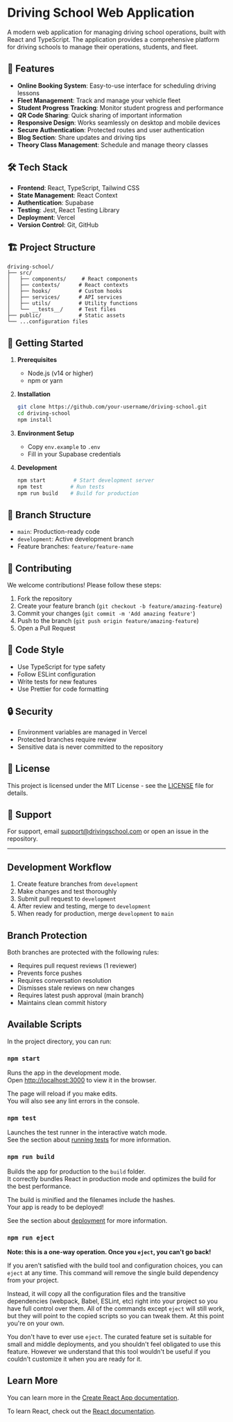 # Driving School Web Application

A modern web application for managing driving school operations, built with React and TypeScript. The application provides a comprehensive platform for driving schools to manage their operations, students, and fleet.

## 🚀 Features

- **Online Booking System**: Easy-to-use interface for scheduling driving lessons
- **Fleet Management**: Track and manage your vehicle fleet
- **Student Progress Tracking**: Monitor student progress and performance
- **QR Code Sharing**: Quick sharing of important information
- **Responsive Design**: Works seamlessly on desktop and mobile devices
- **Secure Authentication**: Protected routes and user authentication
- **Blog Section**: Share updates and driving tips
- **Theory Class Management**: Schedule and manage theory classes

## 🛠️ Tech Stack

- **Frontend**: React, TypeScript, Tailwind CSS
- **State Management**: React Context
- **Authentication**: Supabase
- **Testing**: Jest, React Testing Library
- **Deployment**: Vercel
- **Version Control**: Git, GitHub

## 🏗️ Project Structure

```
driving-school/
├── src/
│   ├── components/     # React components
│   ├── contexts/      # React contexts
│   ├── hooks/         # Custom hooks
│   ├── services/      # API services
│   ├── utils/         # Utility functions
│   └── __tests__/     # Test files
├── public/            # Static assets
└── ...configuration files
```

## 🚦 Getting Started

1. **Prerequisites**
   - Node.js (v14 or higher)
   - npm or yarn

2. **Installation**
   ```bash
   git clone https://github.com/your-username/driving-school.git
   cd driving-school
   npm install
   ```

3. **Environment Setup**
   - Copy `env.example` to `.env`
   - Fill in your Supabase credentials

4. **Development**
   ```bash
   npm start         # Start development server
   npm test         # Run tests
   npm run build    # Build for production
   ```

## 🌿 Branch Structure

- `main`: Production-ready code
- `development`: Active development branch
- Feature branches: `feature/feature-name`

## 👥 Contributing

We welcome contributions! Please follow these steps:

1. Fork the repository
2. Create your feature branch (`git checkout -b feature/amazing-feature`)
3. Commit your changes (`git commit -m 'Add amazing feature'`)
4. Push to the branch (`git push origin feature/amazing-feature`)
5. Open a Pull Request

## 📝 Code Style

- Use TypeScript for type safety
- Follow ESLint configuration
- Write tests for new features
- Use Prettier for code formatting

## 🔒 Security

- Environment variables are managed in Vercel
- Protected branches require review
- Sensitive data is never committed to the repository

## 📄 License

This project is licensed under the MIT License - see the [LICENSE](LICENSE) file for details.

## 🤝 Support

For support, email support@drivingschool.com or open an issue in the repository.

---

## Development Workflow

1. Create feature branches from `development`
2. Make changes and test thoroughly
3. Submit pull request to `development`
4. After review and testing, merge to `development`
5. When ready for production, merge `development` to `main`

## Branch Protection

Both branches are protected with the following rules:
- Requires pull request reviews (1 reviewer)
- Prevents force pushes
- Requires conversation resolution
- Dismisses stale reviews on new changes
- Requires latest push approval (main branch)
- Maintains clean commit history

## Available Scripts

In the project directory, you can run:

### `npm start`

Runs the app in the development mode.\
Open [http://localhost:3000](http://localhost:3000) to view it in the browser.

The page will reload if you make edits.\
You will also see any lint errors in the console.

### `npm test`

Launches the test runner in the interactive watch mode.\
See the section about [running tests](https://facebook.github.io/create-react-app/docs/running-tests) for more information.

### `npm run build`

Builds the app for production to the `build` folder.\
It correctly bundles React in production mode and optimizes the build for the best performance.

The build is minified and the filenames include the hashes.\
Your app is ready to be deployed!

See the section about [deployment](https://facebook.github.io/create-react-app/docs/deployment) for more information.

### `npm run eject`

**Note: this is a one-way operation. Once you `eject`, you can't go back!**

If you aren't satisfied with the build tool and configuration choices, you can `eject` at any time. This command will remove the single build dependency from your project.

Instead, it will copy all the configuration files and the transitive dependencies (webpack, Babel, ESLint, etc) right into your project so you have full control over them. All of the commands except `eject` will still work, but they will point to the copied scripts so you can tweak them. At this point you're on your own.

You don't have to ever use `eject`. The curated feature set is suitable for small and middle deployments, and you shouldn't feel obligated to use this feature. However we understand that this tool wouldn't be useful if you couldn't customize it when you are ready for it.

## Learn More

You can learn more in the [Create React App documentation](https://facebook.github.io/create-react-app/docs/getting-started).

To learn React, check out the [React documentation](https://reactjs.org/).
